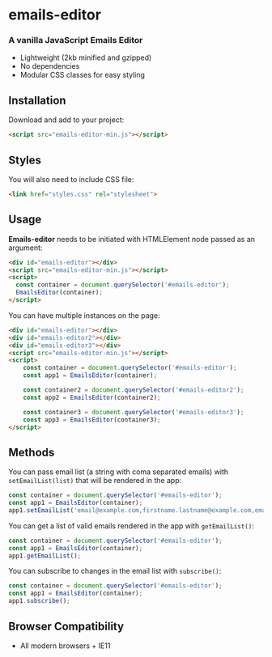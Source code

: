 # emails-editor


### A vanilla JavaScript Emails Editor

* Lightweight (2kb minified and gzipped)
* No dependencies
* Modular CSS classes for easy styling

## Installation
Download and add to your project:

```html
<script src="emails-editor-min.js"></script>
```

## Styles
You will also need to include CSS file:

```html
<link href="styles.css" rel="stylesheet">
```

## Usage

**Emails-editor** needs to be initiated with HTMLElement node passed as an argument:

```html
<div id="emails-editor"></div>
<script src="emails-editor-min.js"></script>
<script>
  const container = document.querySelector('#emails-editor');
  EmailsEditor(container);
</script>
```

You can have multiple instances on the page:

```html
<div id="emails-editor"></div>
<div id="emails-editor2"></div>
<div id="emails-editor3"></div>
<script src="emails-editor-min.js"></script>
<script>
    const container = document.querySelector('#emails-editor');
    const app1 = EmailsEditor(container);

    const container2 = document.querySelector('#emails-editor2');
    const app2 = EmailsEditor(container2);

    const container3 = document.querySelector('#emails-editor3');
    const app3 = EmailsEditor(container3);
</script>
```

## Methods

You can pass email list (a string with coma separated emails) with ```setEmailList(list)``` that will be rendered in the app:

```javascript
const container = document.querySelector('#emails-editor');
const app1 = EmailsEditor(container);
app1.setEmailList('email@example.com,firstname.lastname@example.com,email@subdomain.example.com');
```

You can get a list of valid emails rendered in the app with ```getEmailList()```:

```javascript
const container = document.querySelector('#emails-editor');
const app1 = EmailsEditor(container);
app1.getEmailList();
```

You can subscribe to changes in the email list with ```subscribe()```:

```javascript
const container = document.querySelector('#emails-editor');
const app1 = EmailsEditor(container);
app1.subscribe();
```

## Browser Compatibility

* All modern browsers + IE11
